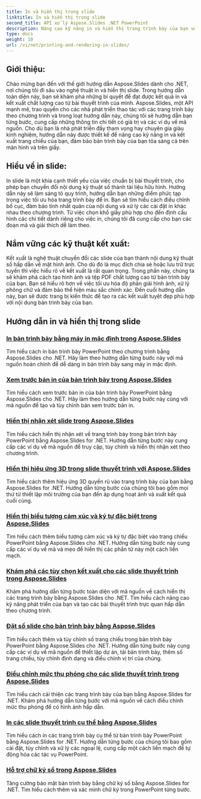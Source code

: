 ```yaml
---
title: In và hiển thị trong slide
linktitle: In và hiển thị trong slide
second_title: API xử lý Aspose.Slides .NET PowerPoint
description: Nâng cao kỹ năng in và hiển thị trang trình bày của bạn với các hướng dẫn Aspose.Slides dành cho .NET. Tìm hiểu các kỹ thuật từng bước để có đầu ra chất lượng cao. Đi sâu vào thao tác trượt ngay bây giờ!
type: docs
weight: 10
url: /vi/net/printing-and-rendering-in-slides/
---
```


## Giới thiệu:

Chào mừng bạn đến với thế giới hướng dẫn Aspose.Slides dành cho .NET, nơi chúng tôi đi sâu vào nghệ thuật in và hiển thị slide. Trong hướng dẫn toàn diện này, bạn sẽ khám phá những bí quyết để đạt được kết quả in và kết xuất chất lượng cao từ bài thuyết trình của mình. Aspose.Slides, một API mạnh mẽ, trao quyền cho các nhà phát triển thao tác với các trang trình bày theo chương trình và trong loạt hướng dẫn này, chúng tôi sẽ hướng dẫn bạn từng bước, cung cấp những thông tin chi tiết có giá trị và các ví dụ về mã nguồn. Cho dù bạn là nhà phát triển đầy tham vọng hay chuyên gia giàu kinh nghiệm, hướng dẫn này được thiết kế để nâng cao kỹ năng in và kết xuất trang chiếu của bạn, đảm bảo bản trình bày của bạn tỏa sáng cả trên màn hình và trên giấy.

## Hiểu về in slide:

In slide là một khía cạnh thiết yếu của việc chuẩn bị bài thuyết trình, cho phép bạn chuyển đổi nội dung kỹ thuật số thành tài liệu hữu hình. Hướng dẫn này sẽ làm sáng tỏ quy trình, hướng dẫn bạn những điểm phức tạp trong việc tối ưu hóa trang trình bày để in. Bạn sẽ tìm hiểu cách điều chỉnh bố cục, đảm bảo tính nhất quán của nội dung và xử lý các cài đặt in khác nhau theo chương trình. Từ việc chọn khổ giấy phù hợp cho đến định cấu hình các chi tiết dành riêng cho việc in, chúng tôi đã cung cấp cho bạn các đoạn mã và giải thích dễ làm theo.

## Nắm vững các kỹ thuật kết xuất:

Kết xuất là nghệ thuật chuyển đổi các slide của bạn thành nội dung kỹ thuật số hấp dẫn về mặt hình ảnh. Cho dù đó là mục đích chia sẻ hoặc lưu trữ trực tuyến thì việc hiểu rõ về kết xuất là rất quan trọng. Trong phần này, chúng ta sẽ khám phá cách tạo hình ảnh và tệp PDF chất lượng cao từ bản trình bày của bạn. Bạn sẽ hiểu rõ hơn về việc tối ưu hóa độ phân giải hình ảnh, xử lý phông chữ và đảm bảo thể hiện màu sắc chính xác. Đến cuối hướng dẫn này, bạn sẽ được trang bị kiến thức để tạo ra các kết xuất tuyệt đẹp phù hợp với nội dung bản trình bày của bạn.

## Hướng dẫn in và hiển thị trong slide
### [In bản trình bày bằng máy in mặc định trong Aspose.Slides](./printing-with-default-printer/)
Tìm hiểu cách in bản trình bày PowerPoint theo chương trình bằng Aspose.Slides cho .NET. Hãy làm theo hướng dẫn từng bước này với mã nguồn hoàn chỉnh để dễ dàng in bản trình bày sang máy in mặc định.
### [Xem trước bản in của bản trình bày trong Aspose.Slides](./presentation-print-preview/)
Tìm hiểu cách xem trước bản in của bản trình bày PowerPoint bằng Aspose.Slides cho .NET. Hãy làm theo hướng dẫn từng bước này cùng với mã nguồn để tạo và tùy chỉnh bản xem trước bản in.
### [Hiển thị nhận xét slide trong Aspose.Slides](./rendering-slide-comments/)
Tìm hiểu cách hiển thị nhận xét về trang trình bày trong bản trình bày PowerPoint bằng Aspose.Slides for .NET. Hướng dẫn từng bước này cung cấp các ví dụ về mã nguồn để truy cập, tùy chỉnh và hiển thị nhận xét theo chương trình.
### [Hiển thị hiệu ứng 3D trong slide thuyết trình với Aspose.Slides](./rendering-3d-effects/)
Tìm hiểu cách thêm hiệu ứng 3D quyến rũ vào trang trình bày của bạn bằng Aspose.Slides for .NET. Hướng dẫn từng bước của chúng tôi bao gồm mọi thứ từ thiết lập môi trường của bạn đến áp dụng hoạt ảnh và xuất kết quả cuối cùng.
### [Hiển thị biểu tượng cảm xúc và ký tự đặc biệt trong Aspose.Slides](./rendering-emoji-special-characters/)
Tìm hiểu cách thêm biểu tượng cảm xúc và ký tự đặc biệt vào trang chiếu PowerPoint bằng Aspose.Slides cho .NET. Hướng dẫn từng bước này cung cấp các ví dụ về mã và mẹo để hiển thị các phần tử này một cách liền mạch.
### [Khám phá các tùy chọn kết xuất cho các slide thuyết trình trong Aspose.Slides](./presentation-render-options/)
Khám phá hướng dẫn từng bước toàn diện với mã nguồn về cách hiển thị các trang trình bày bằng Aspose.Slides cho .NET. Tìm hiểu cách nâng cao kỹ năng phát triển của bạn và tạo các bài thuyết trình trực quan hấp dẫn theo chương trình.
### [Đặt số slide cho bản trình bày bằng Aspose.Slides](./setting-slide-numbers/)
Tìm hiểu cách thêm và tùy chỉnh số trang chiếu trong bản trình bày PowerPoint bằng Aspose.Slides cho .NET. Hướng dẫn từng bước này cung cấp các ví dụ về mã nguồn để thiết lập dự án, tải bản trình bày, thêm số trang chiếu, tùy chỉnh định dạng và điều chỉnh vị trí của chúng.
### [Điều chỉnh mức thu phóng cho các slide thuyết trình trong Aspose.Slides](./adjusting-zoom-level/)
Tìm hiểu cách cải thiện các trang trình bày của bạn bằng Aspose.Slides for .NET. Khám phá hướng dẫn từng bước với mã nguồn về cách điều chỉnh mức thu phóng để có hình ảnh hấp dẫn.
### [In các slide thuyết trình cụ thể bằng Aspose.Slides](./printing-specific-slides/)
Tìm hiểu cách in các trang trình bày cụ thể từ bản trình bày PowerPoint bằng Aspose.Slides for .NET. Hướng dẫn từng bước của chúng tôi bao gồm cài đặt, tùy chỉnh và xử lý các ngoại lệ, cung cấp một cách liền mạch để tự động hóa các tác vụ PowerPoint.
### [Hỗ trợ chữ ký số trong Aspose.Slides](./digital-signature-support/)
Tăng cường bảo mật bản trình bày bằng chữ ký số bằng Aspose.Slides for .NET. Tìm hiểu cách thêm và xác minh chữ ký trong PowerPoint từng bước.